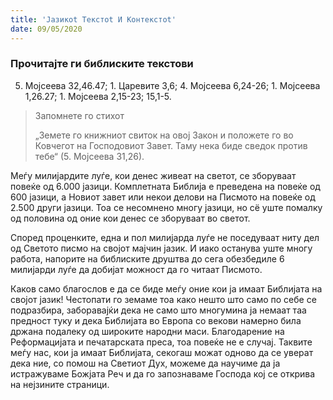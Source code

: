 ```yaml
---
title: 'Јазикot Текстot И Контекстot'
date: 09/05/2020
---
```


### Прочитајте ги библиските текстови
5. Мојсеева 32,46.47; 1. Царевите 3,6; 4. Мојсеева 6,24-26; 1. Мојсеева 1,26.27; 1. Мојсеева 2,15-23; 15,1-5.

> <p>Запомнете го стихот</p>
> „Земете го книжниот свиток на овој Закон и положете го во Ковчегот на Господовиот Завет. Таму нека биде сведок против тебе“ (5. Мојсеева 31,26).

Меѓу милијардите луѓе, кои денес живеат на светот, се зборуваат повеќе од 6.000 јазици. Комплетната Библија е преведена на повеќе од 600 јазици, а Новиот завет или некои делови на Писмото на повеќе од 2.500 други јазици. Тоа се несомнено многу јазици, но сё уште помалку од половина од оние кои денес се зборуваат во светот.

Според проценките, една и пол милијарда луѓе не поседуваат ниту дел од Светото писмо на својот мајчин јазик. И иако останува уште многу работа, напорите на библиските друштва до сега обезбедиле 6 милијарди луѓе да добијат можност да го читаат Писмото.

Каков само благослов е да се биде меѓу оние кои ја имаат Библијата на својот јазик! Честопати го земаме тоа како нешто што само по себе се подразбира, заборавајќи дека не само што многумина ја немаат таа предност туку и дека Библијата во Европа со векови намерно била држана подалеку од широките народни маси. Благодарение на Реформацијата и печатарската преса, тоа повеќе не е случај. Таквите меѓу нас, кои ја имаат Библијата, секогаш можат одново да се уверат дека ние, со помош на Светиот Дух, можеме да научиме да ја истражуваме Божјата Реч и да го запознаваме Господа кој се открива на нејзините страници.
